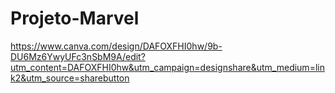 # Projeto-Marvel
https://www.canva.com/design/DAFOXFHI0hw/9b-DU6Mz6YwyUFc3nSbM9A/edit?utm_content=DAFOXFHI0hw&utm_campaign=designshare&utm_medium=link2&utm_source=sharebutton
